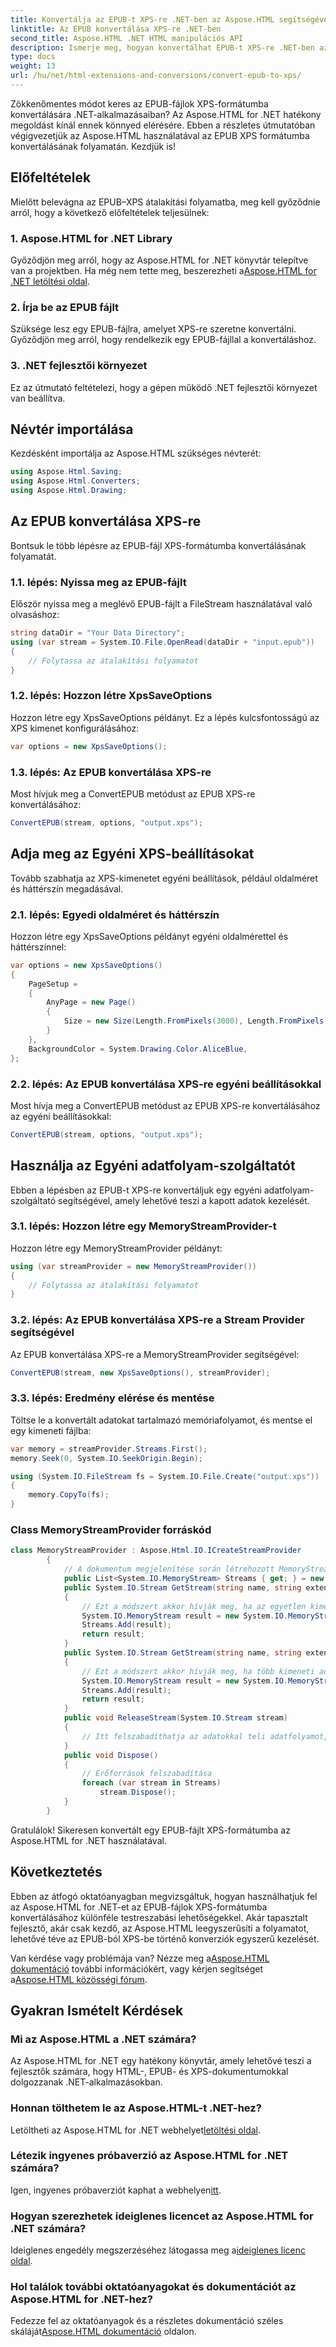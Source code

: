 ```yaml
---
title: Konvertálja az EPUB-t XPS-re .NET-ben az Aspose.HTML segítségével
linktitle: Az EPUB konvertálása XPS-re .NET-ben
second_title: Aspose.HTML .NET HTML manipulációs API
description: Ismerje meg, hogyan konvertálhat EPUB-t XPS-re .NET-ben az Aspose.HTML for .NET használatával. Kövesse lépésről lépésre útmutatónkat a könnyű konverzió érdekében.
type: docs
weight: 13
url: /hu/net/html-extensions-and-conversions/convert-epub-to-xps/
---
```


Zökkenőmentes módot keres az EPUB-fájlok XPS-formátumba konvertálására .NET-alkalmazásaiban? Az Aspose.HTML for .NET hatékony megoldást kínál ennek könnyed elérésére. Ebben a részletes útmutatóban végigvezetjük az Aspose.HTML használatával az EPUB XPS formátumba konvertálásának folyamatán. Kezdjük is!

## Előfeltételek

Mielőtt belevágna az EPUB–XPS átalakítási folyamatba, meg kell győződnie arról, hogy a következő előfeltételek teljesülnek:

### 1. Aspose.HTML for .NET Library

 Győződjön meg arról, hogy az Aspose.HTML for .NET könyvtár telepítve van a projektben. Ha még nem tette meg, beszerezheti a[Aspose.HTML for .NET letöltési oldal](https://releases.aspose.com/html/net/).

### 2. Írja be az EPUB fájlt

Szüksége lesz egy EPUB-fájlra, amelyet XPS-re szeretne konvertálni. Győződjön meg arról, hogy rendelkezik egy EPUB-fájllal a konvertáláshoz.

### 3. .NET fejlesztői környezet

Ez az útmutató feltételezi, hogy a gépen működő .NET fejlesztői környezet van beállítva.

## Névtér importálása

Kezdésként importálja az Aspose.HTML szükséges névterét:

```csharp
using Aspose.Html.Saving;
using Aspose.Html.Converters;
using Aspose.Html.Drawing;
```

## Az EPUB konvertálása XPS-re

Bontsuk le több lépésre az EPUB-fájl XPS-formátumba konvertálásának folyamatát.

### 1.1. lépés: Nyissa meg az EPUB-fájlt

Először nyissa meg a meglévő EPUB-fájlt a FileStream használatával való olvasáshoz:

```csharp
string dataDir = "Your Data Directory";
using (var stream = System.IO.File.OpenRead(dataDir + "input.epub"))
{
    // Folytassa az átalakítási folyamatot
}
```

### 1.2. lépés: Hozzon létre XpsSaveOptions

Hozzon létre egy XpsSaveOptions példányt. Ez a lépés kulcsfontosságú az XPS kimenet konfigurálásához:

```csharp
var options = new XpsSaveOptions();
```

### 1.3. lépés: Az EPUB konvertálása XPS-re

Most hívjuk meg a ConvertEPUB metódust az EPUB XPS-re konvertálásához:

```csharp
ConvertEPUB(stream, options, "output.xps");
```

## Adja meg az Egyéni XPS-beállításokat

Tovább szabhatja az XPS-kimenetet egyéni beállítások, például oldalméret és háttérszín megadásával.

### 2.1. lépés: Egyedi oldalméret és háttérszín

Hozzon létre egy XpsSaveOptions példányt egyéni oldalmérettel és háttérszínnel:

```csharp
var options = new XpsSaveOptions()
{
    PageSetup =
    {
        AnyPage = new Page()
        {
            Size = new Size(Length.FromPixels(3000), Length.FromPixels(1000))
        }
    },
    BackgroundColor = System.Drawing.Color.AliceBlue,
};
```

### 2.2. lépés: Az EPUB konvertálása XPS-re egyéni beállításokkal

Most hívja meg a ConvertEPUB metódust az EPUB XPS-re konvertálásához az egyéni beállításokkal:

```csharp
ConvertEPUB(stream, options, "output.xps");
```

## Használja az Egyéni adatfolyam-szolgáltatót

Ebben a lépésben az EPUB-t XPS-re konvertáljuk egy egyéni adatfolyam-szolgáltató segítségével, amely lehetővé teszi a kapott adatok kezelését.

### 3.1. lépés: Hozzon létre egy MemoryStreamProvider-t

Hozzon létre egy MemoryStreamProvider példányt:

```csharp
using (var streamProvider = new MemoryStreamProvider())
{
    // Folytassa az átalakítási folyamatot
}
```

### 3.2. lépés: Az EPUB konvertálása XPS-re a Stream Provider segítségével

Az EPUB konvertálása XPS-re a MemoryStreamProvider segítségével:

```csharp
ConvertEPUB(stream, new XpsSaveOptions(), streamProvider);
```

### 3.3. lépés: Eredmény elérése és mentése

Töltse le a konvertált adatokat tartalmazó memóriafolyamot, és mentse el egy kimeneti fájlba:

```csharp
var memory = streamProvider.Streams.First();
memory.Seek(0, System.IO.SeekOrigin.Begin);

using (System.IO.FileStream fs = System.IO.File.Create("output.xps"))
{
    memory.CopyTo(fs);
}
```

### Class MemoryStreamProvider forráskód

```csharp
class MemoryStreamProvider : Aspose.Html.IO.ICreateStreamProvider
        {
            // A dokumentum megjelenítése során létrehozott MemoryStream objektumok listája
            public List<System.IO.MemoryStream> Streams { get; } = new List<System.IO.MemoryStream>();
            public System.IO.Stream GetStream(string name, string extension)
            {
                // Ezt a módszert akkor hívják meg, ha az egyetlen kimeneti adatfolyamra van szükség, például XPS, PDF vagy TIFF formátumok esetén.
                System.IO.MemoryStream result = new System.IO.MemoryStream();
                Streams.Add(result);
                return result;
            }
            public System.IO.Stream GetStream(string name, string extension, int page)
            {
                // Ezt a módszert akkor hívják meg, ha több kimeneti adatfolyam létrehozására van szükség. Például a HTML megjelenítése során a képfájlok listájához (JPG, PNG stb.)
                System.IO.MemoryStream result = new System.IO.MemoryStream();
                Streams.Add(result);
                return result;
            }
            public void ReleaseStream(System.IO.Stream stream)
            {
                // Itt felszabadíthatja az adatokkal teli adatfolyamot, és például kihúzhatja a merevlemezre
            }
            public void Dispose()
            {
                // Erőforrások felszabadítása
                foreach (var stream in Streams)
                    stream.Dispose();
            }
        }
```
Gratulálok! Sikeresen konvertált egy EPUB-fájlt XPS-formátumba az Aspose.HTML for .NET használatával.

## Következtetés

Ebben az átfogó oktatóanyagban megvizsgáltuk, hogyan használhatjuk fel az Aspose.HTML for .NET-et az EPUB-fájlok XPS-formátumba konvertálásához különféle testreszabási lehetőségekkel. Akár tapasztalt fejlesztő, akár csak kezdő, az Aspose.HTML leegyszerűsíti a folyamatot, lehetővé téve az EPUB-ból XPS-be történő konverziók egyszerű kezelését.

 Van kérdése vagy problémája van? Nézze meg a[Aspose.HTML dokumentáció](https://reference.aspose.com/html/net/) további információkért, vagy kérjen segítséget a[Aspose.HTML közösségi fórum](https://forum.aspose.com/).

## Gyakran Ismételt Kérdések

### Mi az Aspose.HTML a .NET számára?
Az Aspose.HTML for .NET egy hatékony könyvtár, amely lehetővé teszi a fejlesztők számára, hogy HTML-, EPUB- és XPS-dokumentumokkal dolgozzanak .NET-alkalmazásokban.

### Honnan tölthetem le az Aspose.HTML-t .NET-hez?
 Letöltheti az Aspose.HTML for .NET webhelyet[letöltési oldal](https://releases.aspose.com/html/net/).

### Létezik ingyenes próbaverzió az Aspose.HTML for .NET számára?
 Igen, ingyenes próbaverziót kaphat a webhelyen[itt](https://releases.aspose.com/).

### Hogyan szerezhetek ideiglenes licencet az Aspose.HTML for .NET számára?
 Ideiglenes engedély megszerzéséhez látogassa meg a[ideiglenes licenc oldal](https://purchase.aspose.com/temporary-license/).

### Hol találok további oktatóanyagokat és dokumentációt az Aspose.HTML for .NET-hez?
 Fedezze fel az oktatóanyagok és a részletes dokumentáció széles skáláját[Aspose.HTML dokumentáció](https://reference.aspose.com/html/net/) oldalon.